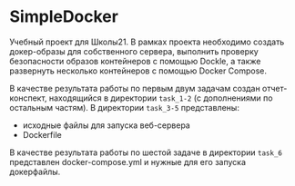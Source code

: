# SimpleDocker

Учебный проект для Школы21.
В рамках проекта необходимо создать докер-образы для собственного сервера, выполнить проверку безопасности образов контейнеров с помощью Dockle, а также развернуть несколько контейнеров с помощью Docker Compose.

<p>

В качестве результата работы по первым двум задачам создан отчет-конспект, находящийся в директории `task_1-2` (с дополнениями по остальным частям).
В директории `task_3-5` представлены:
- исходные файлы для запуска веб-сервера
- Dockerfile 

В качестве результата работы по шестой задаче в директории `task_6` представлен docker-compose.yml и нужные для его запуска докерфайлы.